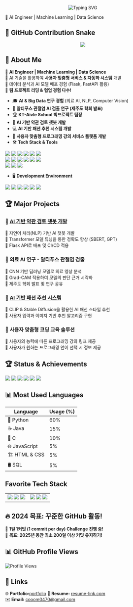 <p align="center">
  <img src="https://readme-typing-svg.herokuapp.com?font=Fira+Code&size=24&pause=1000&color=F78C6C&center=true&width=1000&lines=Hi%2C+I'm+Park+Chan+Ho!;AI+Engineer%2C+Machine+Learning%2C+Data+Science;Welcome+to+my+GitHub+Profile!" alt="Typing SVG">
</p>


🚀 AI Engineer | Machine Learning | Data Science  
## 🐍 GitHub Contribution Snake  
<p align="center">
  <img src="https://github.com/your-github-username/your-github-username/blob/output/github-contribution-grid-snake.svg" />
</p>

## 📌 About Me    
🔹 **AI Engineer | Machine Learning | Data Science**  
🔹 AI 기술을 활용하여 **사용자 맞춤형 서비스 & 자동화 시스템** 개발  
🔹 데이터 분석과 AI 모델 배포 경험 (Flask, FastAPI 활용)  
🔹 **팀 프로젝트 리딩 & 협업 경험 다수!**  
- 🎓 **AI & Big Data 연구 경험** (의료 AI, NLP, Computer Vision)
- 🔬 **알티푸스 관절염 AI 검출 연구 (제주도 학회 발표)**
- 🏆 **KT-Aivle School 빅프로젝트 팀장**
- 📜 **AI 기반 약관 검토 챗봇 개발** 
- 💻 **AI 기반 패션 추천 시스템 개발**
- 🎯 **사용자 맞춤형 프로그래밍 강의 서비스 플랫폼 개발**
- 🛠️ **Tech Stack & Tools**
  
<p align="left">
  <img src="https://img.shields.io/badge/Python-3776AB?style=for-the-badge&logo=python&logoColor=white"/>
  <img src="https://img.shields.io/badge/TensorFlow-FF6F00?style=for-the-badge&logo=tensorflow&logoColor=white"/>
  <img src="https://img.shields.io/badge/PyTorch-EE4C2C?style=for-the-badge&logo=pytorch&logoColor=white"/>
  <img src="https://img.shields.io/badge/Docker-2496ED?style=for-the-badge&logo=docker&logoColor=white"/>
  <img src="https://img.shields.io/badge/FastAPI-009688?style=for-the-badge&logo=fastapi&logoColor=white"/>
  <img src="https://img.shields.io/badge/Git-F05032?style=for-the-badge&logo=git&logoColor=white"/>
  <br>
  <img src="https://img.shields.io/badge/C-00599C?style=for-the-badge&logo=c&logoColor=white"/>
  <img src="https://img.shields.io/badge/Java-007396?style=for-the-badge&logo=java&logoColor=white"/>
  <img src="https://img.shields.io/badge/JavaScript-F7DF1E?style=for-the-badge&logo=javascript&logoColor=black"/>
  <img src="https://img.shields.io/badge/HTML5-E34F26?style=for-the-badge&logo=html5&logoColor=white"/>
  <img src="https://img.shields.io/badge/CSS3-1572B6?style=for-the-badge&logo=css3&logoColor=white"/>
  <img src="https://img.shields.io/badge/Spring-6DB33F?style=for-the-badge&logo=spring&logoColor=white"/>
  <br>
  <img src="https://img.shields.io/badge/MySQL-4479A1?style=for-the-badge&logo=mysql&logoColor=white"/>
  <img src="https://img.shields.io/badge/MariaDB-003545?style=for-the-badge&logo=mariadb&logoColor=white"/>
  <img src="https://img.shields.io/badge/SQLite3-003B57?style=for-the-badge&logo=sqlite&logoColor=white"/>
</p>

 - 🖥️ **Development Environment**  

<p align="left">
  <img src="https://img.shields.io/badge/IntelliJ-000000?style=for-the-badge&logo=intellijidea&logoColor=white"/>
  <img src="https://img.shields.io/badge/VSCode-007ACC?style=for-the-badge&logo=visualstudiocode&logoColor=white"/>
  <img src="https://img.shields.io/badge/JupyterLab-F37626?style=for-the-badge&logo=jupyter&logoColor=white"/>
  <img src="https://img.shields.io/badge/JupyterNotebook-F37626?style=for-the-badge&logo=jupyter&logoColor=white"/>
  <img src="https://img.shields.io/badge/OracleVMVirtualBox-183A61?style=for-the-badge&logo=virtualbox&logoColor=white"/>
  <img src="https://img.shields.io/badge/GCP-4285F4?style=for-the-badge&logo=googlecloud&logoColor=white"/>
</p>




## 🏆 Major Projects  
### 🔹 [AI 기반 약관 검토 챗봇 개발](https://github.com/TermCompass)
📌 자연어 처리(NLP) 기반 AI 챗봇 개발  
📌 Transformer 모델 튜닝을 통한 정확도 향상 (SBERT, GPT)  
📌 Flask API로 배포 및 CI/CD 적용  

### 🔹 의료 AI 연구 - 알티푸스 관절염 검출  
📌 CNN 기반 딥러닝 모델로 의료 영상 분석  
📌 Grad-CAM 적용하여 모델의 판단 근거 시각화  
📌 제주도 학회 발표 및 연구 공유  

### 🔹 [AI 기반 패션 추천 시스템](https://drive.google.com/file/d/1rv86beyS8EUX8ohzOfGoz9bdCGnjz1XW/view?usp=drive_link)  
📌 CLIP & Stable Diffusion을 활용한 AI 패션 스타일 추천  
📌 사용자 입력과 이미지 기반 추천 알고리즘 구현  

### 🔹 사용자 맞춤형 코딩 교육 솔루션
📌 사용자의 능력에 따른 프로그래밍 강의 링크 제공  
📌 사용자가 원하는 프로그래밍 언어 선택 시 정보 제공  

## 🏆 Status & Achievements  

<p align="left">
  <img src="https://img.shields.io/badge/TOEIC-700-blue?style=for-the-badge&height=30"/>
  <img src="https://img.shields.io/badge/2022-부학회장-orange?style=for-the-badge&height=30&logo=google"/>
  <img src="https://img.shields.io/badge/팀장-5+Projects-green?style=for-the-badge&height=30"/>
  <img src="https://img.shields.io/badge/AI+공모전-수상🏆-purple?style=for-the-badge&height=30"/>
  <img src="https://img.shields.io/badge/제주도+학회-연구발표-orange?style=for-the-badge&height=30"/>
  <img src="https://img.shields.io/badge/연구발표-✅-red?style=for-the-badge&height=30"/>
</p>


## 📊 Most Used Languages

| Language      | Usage (%) |
|--------------|----------|
| 🐍 Python    | 60%      |
| ☕ Java       | 15%      |
| 🎯 C         | 10%      |
| 🌐 JavaScript | 5%      |
| 🏗️ HTML & CSS | 5%       |
| 🛢️ SQL       | 5%       |

## Favorite Tech Stack  

<table>
<tr>
<td align="center"> 
  <img src="https://img.shields.io/badge/Python-3776AB?style=for-the-badge&logo=python&logoColor=white"/>
  <img src="https://img.shields.io/badge/TensorFlow-FF6F00?style=for-the-badge&logo=tensorflow&logoColor=white"/>
  <img src="https://img.shields.io/badge/PyTorch-EE4C2C?style=for-the-badge&logo=pytorch&logoColor=white"/>
</td>
<td align="center"> 
  <img src="https://img.shields.io/badge/FastAPI-009688?style=for-the-badge&logo=fastapi&logoColor=white"/>
  <img src="https://img.shields.io/badge/MySQL-4479A1?style=for-the-badge&logo=mysql&logoColor=white"/>
  <img src="https://img.shields.io/badge/GCP-4285F4?style=for-the-badge&logo=googlecloud&logoColor=white"/>
</td>
</tr>
</table>




## 🔥 2024 목표: 꾸준한 GitHub 활동!  
🚀 **1일 1커밋 (1 commit per day) Challenge 진행 중!**  
📅 **목표: 2025년 동안 최소 200일 이상 커밋 유지하기!**

## 📊 GitHub Profile Views  
<p align="left">
  <img src="https://komarev.com/ghpvc/?username=your-github-username&label=Visitors&color=blue&style=flat-square" alt="Profile Views" />
</p>



## 🔗 Links  
🌐 **Portfolio:**[portfolio](https://drive.google.com/file/d/13GcD6z_PpWTORMlKQiOS4yihxiDQfd63/view?usp=drive_link)
📄 **Resume:** [resume-link.com](resume-link.com)  
✉️ **Email:** cooom0470@gmail.com
